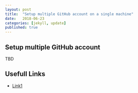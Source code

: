 ```yaml
---
layout: post
title:  "Setup multiple GitHub account on a single machine"
date:   2018-06-23
categories: [jekyll, update]
published: true
---
```

## Setup multiple GitHub account

TBD

## Usefull Links

- [Link1](https://medium.freecodecamp.org/manage-multiple-github-accounts-the-ssh-way-2dadc30ccaca)

